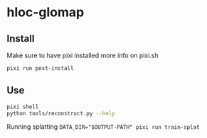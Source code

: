 # hloc-glomap

## Install
Make sure to have pixi installed more info on pixi.sh
```bash
pixi run post-install
```

## Use
```bash
pixi shell
python tools/reconstruct.py --help
```
Running splatting
`DATA_DIR="$OUTPUT-PATH" pixi run train-splat `
